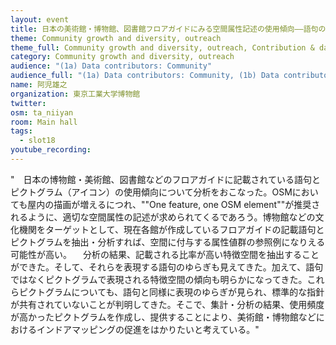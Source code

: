 ```yaml
---
layout: event
title: 日本の美術館・博物館、図書館フロアガイドにみる空間属性記述の使用傾向––語句のゆらぎとピクトグラムのランキング
theme: Community growth and diversity, outreach
theme_full: Community growth and diversity, outreach, Contribution & data collection
category: Community growth and diversity, outreach
audience: "(1a) Data contributors: Community"
audience_full: "(1a) Data contributors: Community, (1b) Data contributors: Public administration (open data, data feedback...), (2a) Data users: Commercial, (2b) Data users: Non-profit and public service, (2c) Data users: Personal"
name: 阿児雄之
organization: 東京工業大学博物館
twitter:
osm: ta_niiyan
room: Main hall
tags:
  - slot18
youtube_recording:
---
```

"　日本の博物館・美術館、図書館などのフロアガイドに記載されている語句とピクトグラム（アイコン）の使用傾向について分析をおこなった。OSMにおいても屋内の描画が増えるにつれ、""One feature, one OSM element""が推奨されるように、適切な空間属性の記述が求められてくるであろう。博物館などの文化機関をターゲットとして、現在各館が作成しているフロアガイドの記載語句とピクトグラムを抽出・分析すれば、空間に付与する属性値群の参照例になりえる可能性が高い。
　分析の結果、記載される比率が高い特徴空間を抽出することができた。そして、それらを表現する語句のゆらぎも見えてきた。加えて、語句ではなくピクトグラムで表現される特徴空間の傾向も明らかになってきた。これらピクトグラムについても、語句と同様に表現のゆらぎが見られ、標準的な指針が共有されていないことが判明してきた。そこで、集計・分析の結果、使用頻度が高かったピクトグラムを作成し、提供することにより、美術館・博物館などにおけるインドアマッピングの促進をはかりたいと考えている。"

